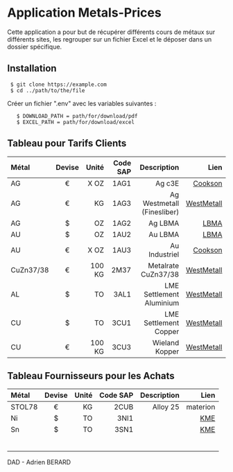 # Application Metals-Prices

Cette application a pour but de récupérer différents cours de métaux sur différents sites, les regrouper sur un fichier Excel et le déposer dans un dossier spécifique.

## Installation
```
 $ git clone https://example.com
 $ cd ../path/to/the/file
 ```
 Créer un fichier ".env" avec les variables suivantes :
 ```
    $ DOWNLOAD_PATH = path/for/download/pdf
    $ EXCEL_PATH = path/for/download/excel
```
## Tableau pour Tarifs Clients

| Métal | Devise | Unité | Code SAP | Description | Lien |
|:--------------|:-------------:|--------------:|--------------:|--------------:|----------------------------------------------------------------------------------:|
| AG | € | X OZ | 1AG1 | Ag c3E | [Cookson](https://www.cookson-clal.com/cours/cours.jsp?table=fins&datearch=) |
| AG | € | KG | 1AG3 | Ag Westmetall (Finesliber) | [WestMetall](https://www.westmetall.com/en/markdaten.php?action=table&field=Ag) |
| AG | $ | OZ | 1AG2 | Ag LBMA | [LBMA](https://www.lbma.org.uk/prices-and-data/precious-metal-prices#/table) |
| AU | $ | OZ | 1AU2 | Au LBMA | [LBMA](https://www.lbma.org.uk/prices-and-data/precious-metal-prices#/table) |
| AU | € | X OZ | 1AU3 | Au Industriel | [Cookson](https://www.cookson-clal.com/cours/cours.jsp?table=fins&datearch=) |
| CuZn37/38 | € | 100 KG | 2M37 | Metalrate CuZn37/38 | [WestMetall](https://www.westmetall.com/en/markdaten.php?action=table&field=MB_MS_63_37) |
| AL | $ | TO | 3AL1 | LME Settlement Aluminium | [WestMetall](https://www.westmetall.com/en/markdaten.php?action=average&field=LME_AI_cash) |
| CU | $ | TO | 3CU1 | LME Settlement Copper | [WestMetall](https://www.westmetall.com/en/markdaten.php?action=table&field=LME_Cu_cash) |
| CU | € | 100 KG | 3CU3 | Wieland Kopper | [WestMetall](https://www.westmetall.com/en/markdaten.php?action=table&field=WI_Cu) |




## Tableau Fournisseurs pour les Achats

| Métal | Devise | Unité | Code SAP | Description | Lien |
|:--------------|:-------------:|--------------:|--------------:|--------------:|--------------:|
| STOL78 | € | KG | 2CUB | Alloy 25 | materion |
| Ni | $ | TO | 3NI1 |  | [KME](https://www.kme.com/fr/services/cours-des-metaux) |
| Sn | $ | TO | 3SN1 |  | [KME](https://www.kme.com/fr/services/cours-des-metaux) |
|  |  |  |  |  |  |
|  |  |  |  |  |  |
|  |  |  |  |  |  |
|  |  |  |  |  |  |
|  |  |  |  |  |  |
|  |  |  |  |  |  |

DAD - Adrien BERARD
